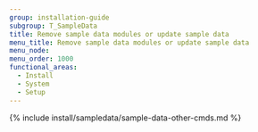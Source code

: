 ```yaml
---
group: installation-guide
subgroup: T_SampleData
title: Remove sample data modules or update sample data
menu_title: Remove sample data modules or update sample data
menu_node:
menu_order: 1000
functional_areas:
  - Install
  - System
  - Setup
---
```


{% include install/sampledata/sample-data-other-cmds.md %}

